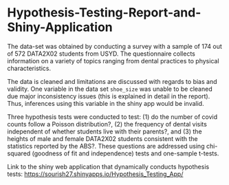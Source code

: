 # Hypothesis-Testing-Report-and-Shiny-Application

The data-set was obtained by conducting a survey with a sample of 174 out of 572 DATA2X02 students from USYD. The questionnaire collects information on a variety of topics ranging from dental practices to physical characteristics.

The data is cleaned and limitations are discussed with regards to bias and validity. One variable in the data set `shoe_size` was unable to be cleaned due major inconsistency issues (this is explained in detail in the report). Thus, inferences using this variable in the shiny app would be invalid.

Three hypothesis tests were conducted to test: (1) do the number of covid counts follow a Poisson distribution?, (2) the frequency of dental visits independent of whether students live with their parents?, and (3) the heights of male and female DATA2X02 students consistent with the statistics reported by the ABS?. These questions are addressed using chi-squared (goodness of fit and independence) tests and one-sample t-tests.

Link to the shiny web application that dynamically conducts hypothesis tests: https://sourish27.shinyapps.io/Hypothesis_Testing_App/
